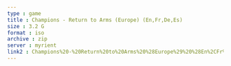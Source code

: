 ```yaml
---
type : game
title : Champions - Return to Arms (Europe) (En,Fr,De,Es)
size : 3.2 G
format : iso
archive : zip
server : myrient
link2 : Champions%20-%20Return%20to%20Arms%20%28Europe%29%20%28En%2CFr%2CDe%2CEs%29
---
```

